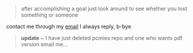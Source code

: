> after accomplishing a goal just look around to see whether you lost something or someone 

contact me through my [email](mailto:hello.harshkd@gmail.com) I always reply, b-bye

>**update** ~ I have just deleted pcmies repo and one who wants pdf version email me...
